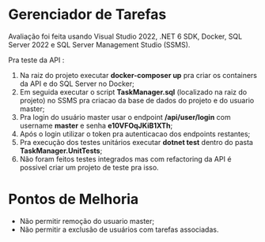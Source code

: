 # Gerenciador de Tarefas

 Avaliação foi feita usando Visual Studio 2022, .NET 6 SDK, Docker, SQL Server 2022 e SQL Server Management Studio (SSMS).

 Pra teste da API :

1. Na raiz do projeto executar <b>docker-composer up</b> pra criar os containers da API e do SQL Server no Docker;
2. Em seguida executar o script <b>TaskManager.sql</b> (localizado na raiz do projeto) no SSMS pra criacao da base de dados do projeto e do usuario master;
3. Pra login do usuário master usar o endpoint <b>/api/user/login</b> com username <b>master</b> e senha <b>e10VFOqJKiB1XTh</b>;
4. Após o login utilizar o token pra autenticacao dos endpoints restantes;
5. Pra execução dos testes unitários executar <b>dotnet test</b> dentro do pasta <b>TaskManager.UnitTests</b>;
6. Não foram feitos testes integrados mas com refactoring da API é possivel criar um projeto de teste pra isso.

# Pontos de Melhoria

- Não permitir remoção do usuario master;
- Não permitir a exclusão de usuários com tarefas associadas.
 
